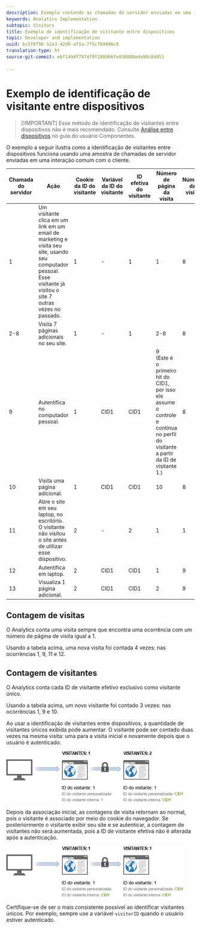```yaml
---
description: Exemplo contendo as chamadas do servidor enviadas em uma interação com cliente comum.
keywords: Analytics Implementation
subtopic: Visitors
title: Exemplo de identificação de visitante entre dispositivos
topic: Developer and implementation
uuid: bc5f8f56-52e3-42d8-af1a-7f5c7b9496c0
translation-type: ht
source-git-commit: ebf149df7974f9f2889b6fe938088eda90c84051

---
```



# Exemplo de identificação de visitante entre dispositivos

> [!IMPORTANT] Esse método de identificação de visitantes entre dispositivos não é mais recomendado. Consulte [Análise entre dispositivos](/help/components/cda/cda-home.md) no guia do usuário Componentes.

O exemplo a seguir ilustra como a identificação de visitantes entre dispositivos funciona usando uma amostra de chamadas de servidor enviadas em uma interação comum com o cliente.

| Chamada do servidor | Ação | Cookie da ID do visitante | Variável da ID do visitante | ID efetiva do visitante | Número de página da visita | Número da visita |
|--- |--- |--- |--- |--- |--- |--- |
| 1 | Um visitante clica em um link em um email de marketing e visita seu site, usando seu computador pessoal. Esse visitante já visitou o site 7 outras vezes no passado. | 1 | - | 1 | 1 | 8 |
| 2-8 | Visita 7 páginas adicionais no seu site. | 1 | - | 1 | 2-8 | 8 |
| 9 | Autentifica no computador pessoal. | 1 | CID1 | CID1 | 9 <br>(Este é o primeiro hit do CID1, por isso ele assume o controle e continua no perfil do visitante a partir da ID de visitante 1.) | 8 |
| 10 | Visita uma página adicional. | 1 | CID1 | CID1 | 10 | 8 |
| 11 | Abre o site em seu laptop, no escritório. O visitante não visitou o site antes de utilizar esse dispositivo. | 2 | - | 2 | 1 | 1 |
| 12 | Autentifica em laptop. | 2 | CID1 | CID1 | 1 | 9 |
| 13 | Visualiza 1 página adicional. | 2 | CID1 | CID1 | 2 | 9 |

## Contagem de visitas

O Analytics conta uma visita sempre que encontra uma ocorrência com um número de página de visita igual a 1.

Usando a tabela acima, uma nova visita foi contada 4 vezes: nas ocorrências 1, 9, 11 e 12.

## Contagem de visitantes

O Analytics conta cada ID de visitante efetivo exclusivo como visitante único.

Usando a tabela acima, um novo visitante foi contado 3 vezes: nas ocorrências 1, 9 e 10.

Ao usar a identificação de visitantes entre dispositivos, a quantidade de visitantes únicos exibida pode aumentar. O visitante pode ser contado duas vezes na mesma visita: uma para a visita inicial e novamente depois que o usuário é autenticado.

![](assets/visitors.png)

Depois da associação inicial, as contagens de visita retornam ao normal, pois o visitante é associado por meio do cookie do navegador. Se posteriormente o visitante exibir seu site e se autenticar, a contagem de visitantes não será aumentada, pois a ID de visitante efetiva não é alterada após a autenticação.

![](assets/visitors_2.png)

Certifique-se de ser o mais consistente possível ao identificar visitantes únicos. Por exemplo, sempre use a variável `visitorID` quando o usuário estiver autenticado.
